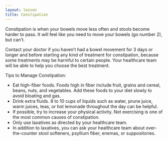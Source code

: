 ```yaml
---
layout: lesson
title: Constipation
---
```


Constipation is when your bowels move less often and stools become harder to pass. It will feel like you need to move your bowels (go number 2), but can’t. 

Contact your doctor if you haven’t had a bowel movement for 3 days or longer and before starting any kind of treatment for constipation, because some treatments may be harmful to certain people. Your healthcare team will be able to help you choose the best treatment.

Tips to Manage Constipation:

* Eat high-fiber foods. Foods high in fiber include fruit, grains and cereal, beans, nuts, and vegetables. Add these foods to your diet slowly to avoid bloating and gas.
* Drink extra fluids. 8 to 10 cups of liquids such as water, prune juice, warm juices, teas, or hot lemonade throughout the day can be helpful.
* If possible, try to increase your physical activity. Not exercising is one of the most common causes of constipation.
* Only use laxatives as directed by your healthcare team. 
* In addition to laxatives, you can ask your healthcare team about over-the-counter stool softeners, psyllium fiber, enemas, or suppositories.
